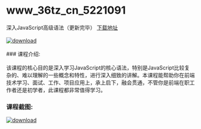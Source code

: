 # www_36tz_cn_5221091
深入JavaScript高级语法（更新完毕）
[下载地址](http://www.36tz.cn/article/5221091 "下载地址")
<br/></br>[![download](http://36tz.cn/muke_img/2021_09_1-29-300x172.png "下载地址")](http://www.36tz.cn/article/5221091 "下载地址")
<br/></br>### 课程介绍:<br/></br>该课程的核心目的是深入学习JavaScript的核心语法，特别是JavaScript比较复杂的、难以理解的一些概念和特性，进行深入细致的讲解。本课程能帮助你在前端技术学习、面试、工作、项目应用上，承上启下，融会贯通，不管你是前端在职工作者还是初学者，此课程都非常值得学习。

### 课程截图:
[![download](http://36tz.cn/muke_img/2021_09_2-55.png "下载地址")](http://www.36tz.cn/article/5221091 "下载地址")
